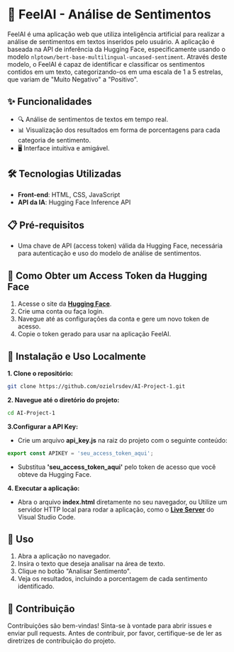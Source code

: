 # 🎉 FeelAI - Análise de Sentimentos
FeelAI é uma aplicação web que utiliza inteligência artificial para realizar a análise de sentimentos em textos inseridos pelo usuário. A aplicação é baseada na API de inferência da Hugging Face, especificamente usando o modelo `nlptown/bert-base-multilingual-uncased-sentiment`. Através deste modelo, o FeelAI é capaz de identificar e classificar os sentimentos contidos em um texto, categorizando-os em uma escala de 1 a 5 estrelas, que variam de "Muito Negativo" a "Positivo".

## ✨ Funcionalidades
- 🔍 Análise de sentimentos de textos em tempo real.
- 📊 Visualização dos resultados em forma de porcentagens para cada categoria de sentimento.
- 🖥️ Interface intuitiva e amigável.

## 🛠️ Tecnologias Utilizadas
- **Front-end**: HTML, CSS, JavaScript
- **API da IA**: Hugging Face Inference API

## 📋 Pré-requisitos
- Uma chave de API (access token) válida da Hugging Face, necessária para autenticação e uso do modelo de análise de sentimentos.

## 🔑 Como Obter um Access Token da Hugging Face
1. Acesse o site da <a href="https://huggingface.co/">**Hugging Face**</a>.
2. Crie uma conta ou faça login.
3. Navegue até as configurações da conta e gere um novo token de acesso.
4. Copie o token gerado para usar na aplicação FeelAI.

## 🚀 Instalação e Uso Localmente
**1. Clone o repositório:**

````bash
git clone https://github.com/ozielrsdev/AI-Project-1.git
````
**2. Navegue até o diretório do projeto:**

````bash
cd AI-Project-1
````

**3.Configurar a API Key:**

- Crie um arquivo **api_key.js** na raiz do projeto com o seguinte conteúdo:
````javascript
export const APIKEY = 'seu_access_token_aqui';
````
- Substitua **'seu_access_token_aqui'** pelo token de acesso que você obteve da Hugging Face.

**4. Executar a aplicação:**

- Abra o arquivo **index.html** diretamente no seu navegador, ou
Utilize um servidor HTTP local para rodar a aplicação, como o **<a href="https://marketplace.visualstudio.com/items?itemName=ritwickdey.LiveServer">Live Server</a>** do Visual Studio Code.

## 📝 Uso
1. Abra a aplicação no navegador.
2. Insira o texto que deseja analisar na área de texto.
3. Clique no botão "Analisar Sentimento".
4. Veja os resultados, incluindo a porcentagem de cada sentimento identificado.
## 🤝 Contribuição
Contribuições são bem-vindas! Sinta-se à vontade para abrir issues e enviar pull requests. Antes de contribuir, por favor, certifique-se de ler as diretrizes de contribuição do projeto.

